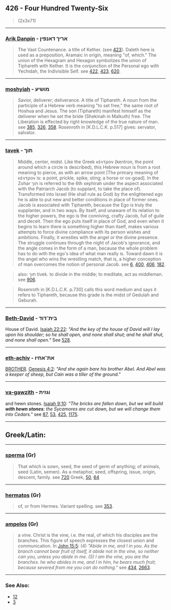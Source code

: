 ## 426 - Four Hundred Twenty-Six

> (2x3x71)

---

### [Arik Danpin](/keys/ARIK.DANPIN) - אריך דאנפין

> The Vast Countenance. a title of Kether. (see [423](423)). Daleth here is used as a preposition, Aramaic in origin, meaning "of, which." The union of the Hexagram and Hexagon symbolizes the union of Tiphareth with Kether. It is the conjunction of the Personal ego with Yechidah, the Indivisible Self. see [422](422), [423](423), [620](620).

---

### [moshyiah](/keys/MVShIO) - מושיע

> Savior, deliverer; deliverance. A title of Tiphareth. A noun from the participle of a Hebrew verb meaning "to set free," the same root of Hoshua and Jesus. The son (Tiphareth) manifest himself as the deliverer when he set the bride (Shekinah in Malkuth) free. The Liberation is effected by right knowledge of the true nature of man. see [385](385), [326](326), [358](358). Rosenroth in [K.D.L.C.K. p.517] gives: servator, salvator.

---

### [tavek](/keys/ThVK) - תוך

> Middle, center, midst. Like the Greek κέντρον (kentron, the point around which a circle is described), this Hebrew noun is from a root meaning to pierce, as with an arrow point [The primary meaning of κέντρον is: a point, prickle, spike, sting; a horse or ox-goad]. In the Zohar תוך is referred to the 6th sephirah under the aspect associated with the Patriarch Jacob (to supplant, to take the place of). Transformed into Israel (He shall rule as God) by the enlightened ego he is able to put new and better conditions in place of former ones. Jacob is associated with Tiphareth, because the Ego is truly the supplanter, and in two ways. By itself, and unaware of its relation to the higher powers, the ego is the conniving, crafty Jacob, full of guile and deceit. Then the ego puts itself in place of God, and even when it begins to learn there is something higher than itself, makes various attempts to force divine compliance with its person wishes and ambitions. Finally, it wrestles with the angel or the divine presence. The struggle continues through the night of Jacob's ignorance, and the angle comes in the form of a man, because the whole problem has to do with the ego's idea of what man really is. Toward dawn it is the angel who wins the wrestling match, that is, a higher conception of man overcomes the notion of personal Jacob. see [6](6), [400](400), [406](406), [182](182).

> also: תוך tivek. to divide in the middle; to meditate, act as middleman. see [906](906).

> Rosenroth in [K.D.L.C.K. p.730] calls this word medium and says it refers to Tiphareth, because this grade is the midst of Gedulah and Geburah.

---

### [Beth-David](/keys/BITh-DVD) - בית־דוד

House of David. [Isaiah 22:22](http://biblehub.com/isaiah/22-22.htm): _"And the key of the house of David will I lay upon his shoulder; so he shall open, and none shall shut; and he shall shut, and none shall open."_ See [528](528).

---

### [eth-achiv](/keys/ATh-AChIV) - את־אחיו

[BROTHER](/keys/AChIV). [Genesis 4:2](http://biblehub.com/genesis/4-2.htm): _"And she again bare his brother Abel. And Abel was a keeper of sheep, but Cain was a tiller of the ground."_

---

### [va-gawzith](/keys/VGZITh) - וגזית

and hewn stones. [Isaiah 9:10](https://biblehub.com/isaiah/9-10.htm): _"The bricks are fallen down, but we will build **with hewn stones**: the Sycamores are cut down, but we will change them into Cedars."_ see [87](87), [53](53), [425](425), [1175](1175).

---

## Greek/Latin:

---

### [sperma](/greek?word=sperma) (Gr)

> That which is sown, seed, the seed of germ of anything; of animals, seed (Latin, semen). As a metaphor, seed, offspring, issue, origin, descent, family. see [720](720) Greek, [50](50), [64](64)

---

### [hermatos](/greek?word=hermatos) (Gr)

> of, or from Hermes. Variant spelling. see [353](353).

---

### [ampelos](/greek?word=ampelos) (Gr)

> a vine. Christ is the vine, i.e. the real, of which his disciples are the branches. This figure of speech expresses the closest union and communication. In [John 15:5](http://biblehub.com/john/15-5.htm): (4) _"Abide in me, and I in you. As the branch cannot bear fruit of itself, it abide not in the vine, so neither can you, unless you abide in me. (5) I am the vine, you are the branches. he who abides in me, and I in him, he bears much fruit; because severed from me you can do nothing."_ see [434](434), [2663](2663).

---

### See Also:

- [12](12)
- [3](3)
